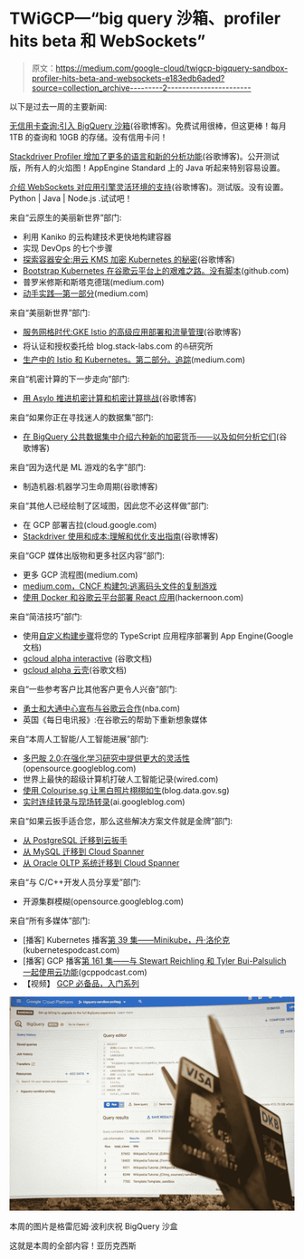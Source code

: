 # TWiGCP—“big query 沙箱、profiler hits beta 和 WebSockets”

> 原文：<https://medium.com/google-cloud/twigcp-bigquery-sandbox-profiler-hits-beta-and-websockets-e183edb6aded?source=collection_archive---------2----------------------->

以下是过去一周的主要新闻:

[无信用卡查询:引入 BigQuery 沙箱](http://gtech.run/euxx2)(谷歌博客)。免费试用很棒，但这更棒！每月 1TB 的查询和 10GB 的存储。没有信用卡问！

[Stackdriver Profiler 增加了更多的语言和新的分析功能](http://gtech.run/usyd5)(谷歌博客)。公开测试版，所有人的火焰图！AppEngine Standard 上的 Java 听起来特别容易设置。

[介绍 WebSockets 对应用引擎灵活环境的支持](http://gtech.run/ht9vq)(谷歌博客)。测试版。没有设置。Python | Java | Node.js .试试吧！

来自“云原生的美丽新世界”部门:

*   利用 Kaniko 的云构建技术更快地构建容器
*   实现 DevOps 的七个步骤
*   [探索容器安全:用云 KMS 加密 Kubernetes 的秘密](http://gtech.run/rdx29)(谷歌博客)
*   [Bootstrap Kubernetes 在谷歌云平台上的艰难之路。没有脚本](http://gtech.run/8773p)(github.com)
*   普罗米修斯和斯塔克德瑞(medium.com)
*   [动手实践—第一部分](http://gtech.run/fl54m)(medium.com)

来自“美丽新世界”部门:

*   [服务网格时代:GKE Istio 的高级应用部署和流量管理](http://gtech.run/kzd8c)(谷歌博客)
*   将认证和授权委托给 blog.stack-labs.com 的⛵️研究所
*   [生产中的 Istio 和 Kubernetes。第二部分。追踪](http://gtech.run/5erz1)(medium.com)

来自“机密计算的下一步走向”部门:

*   [用 Asylo 推进机密计算和机密计算挑战](http://gtech.run/lj8nt)(谷歌博客)

来自“如果你正在寻找迷人的数据集”部门:

*   [在 BigQuery 公共数据集中介绍六种新的加密货币——以及如何分析它们](http://gtech.run/4cpvj)(谷歌博客)

来自“因为迭代是 ML 游戏的名字”部门:

*   制造机器:机器学习生命周期(谷歌博客)

来自“其他人已经绘制了区域图，因此您不必这样做”部门:

*   在 GCP 部署吉拉(cloud.google.com)
*   [Stackdriver 使用和成本:理解和优化支出指南](http://gtech.run/ykfjh)(谷歌博客)

来自“GCP 媒体出版物和更多社区内容”部门:

*   更多 GCP 流程图(medium.com)
*   [medium.com，CNCF 构建包:逃离码头文件的复制游戏](http://gtech.run/hv7zw)
*   [使用 Docker 和谷歌云平台部署 React 应用](http://gtech.run/rqu8n)(hackernoon.com)

来自“简洁技巧”部门:

*   使用[自定义构建步骤](http://gtech.run/kenwa)将您的 TypeScript 应用程序部署到 App Engine(Google 文档)
*   [gcloud alpha interactive](http://gtech.run/crdd7) (谷歌文档)
*   [gcloud alpha 云壳](http://gtech.run/svztl)(谷歌文档)

来自“一些参考客户比其他客户更令人兴奋”部门:

*   [勇士和大通中心宣布与谷歌云合作](http://gtech.run/3bmda)(nba.com)
*   英国《每日电讯报》:在谷歌云的帮助下重新想象媒体

来自“本周人工智能/人工智能进展”部门:

*   [多巴胺 2.0:在强化学习研究中提供更大的灵活性](http://gtech.run/3qr5r)(opensource.googleblog.com)
*   世界上最快的超级计算机打破人工智能记录(wired.com)
*   [使用 Colourise.sg 让黑白照片栩栩如生](http://gtech.run/2dzlc)(blog.data.gov.sg)
*   [实时连续转录与现场转录](http://gtech.run/3yhp5)(ai.googleblog.com)

来自“如果云扳手适合您，那么这些解决方案文件就是金牌”部门:

*   [从 PostgreSQL 迁移到云扳手](http://gtech.run/sfnyh)
*   [从 MySQL 迁移到 Cloud Spanner](http://gtech.run/9vl6u)
*   [从 Oracle OLTP 系统迁移到 Cloud Spanner](http://gtech.run/brh7z)

来自“与 C/C++开发人员分享爱”部门:

*   开源集群模糊(opensource.googleblog.com)

来自“所有多媒体”部门:

*   [播客] Kubernetes 播客[第 39 集——Minikube，丹·洛伦克](http://gtech.run/b9hqx)(kubernetespodcast.com)
*   [播客] GCP 播客[第 161 集——与 Stewart Reichling 和 Tyler Bui-Palsulich 一起使用云功能](http://gtech.run/3gm6e)(gcppodcast.com)
*   【视频】 [GCP 必备品，入门系列](http://bit.ly/GCP-essentials)

[![](img/b8555e915c0355ee0ccacd4e800cec41.png)](http://gtech.run/w2vbx)

本周的图片是格雷厄姆·波利庆祝 BigQuery 沙盒

这就是本周的全部内容！亚历克西斯